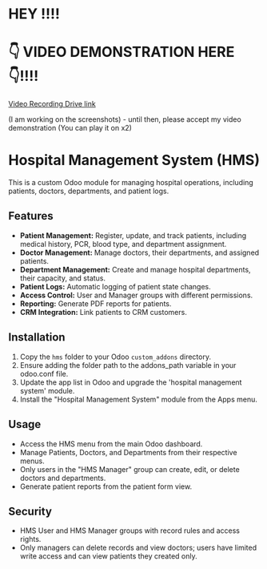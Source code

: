 # HEY !!!!
# 👇 VIDEO DEMONSTRATION HERE 👇!!!! 
[Video Recording Drive link](https://drive.google.com/drive/folders/1K2XcRBoRogcwz3t2jXfMacQjeTOSVbKZ)

(I am working on the screenshots) - until then, please accept my video demonstration (You can play it on x2)

# Hospital Management System (HMS)

This is a custom Odoo module for managing hospital operations, including patients, doctors, departments, and patient logs.

## Features

- **Patient Management:** Register, update, and track patients, including medical history, PCR, blood type, and department assignment.
- **Doctor Management:** Manage doctors, their departments, and assigned patients.
- **Department Management:** Create and manage hospital departments, their capacity, and status.
- **Patient Logs:** Automatic logging of patient state changes.
- **Access Control:** User and Manager groups with different permissions.
- **Reporting:** Generate PDF reports for patients.
- **CRM Integration:** Link patients to CRM customers.

## Installation

1. Copy the `hms` folder to your Odoo `custom_addons` directory.
2. Ensure adding the folder path to the addons_path variable in your odoo.conf file.
3. Update the app list in Odoo and upgrade the 'hospital management system' module.
4. Install the "Hospital Management System" module from the Apps menu.

## Usage

- Access the HMS menu from the main Odoo dashboard.
- Manage Patients, Doctors, and Departments from their respective menus.
- Only users in the "HMS Manager" group can create, edit, or delete doctors and departments.
- Generate patient reports from the patient form view.

## Security

- HMS User and HMS Manager groups with record rules and access rights.
- Only managers can delete records and view doctors; users have limited write access and can view patients they created only.

